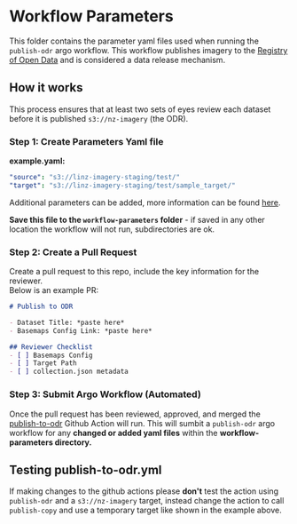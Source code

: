 # Workflow Parameters
This folder contains the parameter yaml files used when running the `publish-odr` argo workflow. This workflow publishes imagery to the [Registry of Open Data](https://registry.opendata.aws/nz-imagery/) and is considered a data release mechanism. 

## How it works
This process ensures that at least two sets of eyes review each dataset before it is published `s3://nz-imagery` (the ODR).

### Step 1: Create Parameters Yaml file

**example.yaml:**
```yaml
"source": "s3://linz-imagery-staging/test/"
"target": "s3://linz-imagery-staging/test/sample_target/"
```

Additional parameters can be added, more information can be found [here](https://github.com/linz/topo-workflows/tree/master/workflows/imagery#publish-odr).

**Save this file to the `workflow-parameters` folder** - if saved in any other location the workflow will not run, subdirectories are ok.

### Step 2: Create a Pull Request

Create a pull request to this repo, include the key information for the reviewer.  
Below is an example PR:

```md
# Publish to ODR

- Dataset Title: *paste here*  
- Basemaps Config Link: *paste here*

## Reviewer Checklist
- [ ] Basemaps Config 
- [ ] Target Path
- [ ] collection.json metadata
```

### Step 3: Submit Argo Workflow (Automated)

Once the pull request has been reviewed, approved, and merged the [publish-to-odr](../.github/workflows/publish-to-odr.yml) Github Action will run. This will sumbit a `publish-odr` argo workflow for any **changed or added yaml files** within the **workflow-parameters directory.**

## Testing publish-to-odr.yml
If making changes to the github actions please **don't** test the action using `publish-odr` and a `s3://nz-imagery` target, instead change the action to call `publish-copy` and use a temporary target like shown in the example above.

